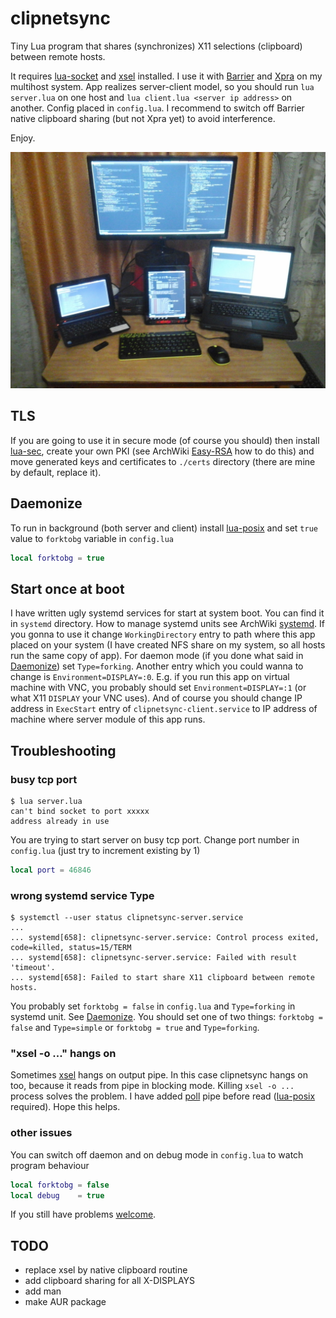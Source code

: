 # clipnetsync

Tiny Lua program that shares (synchronizes) X11 selections (clipboard) between remote hosts.

It requires [lua-socket][] and [xsel][] installed. I use it with [Barrier][] and [Xpra][]
on my multihost system. App realizes server-client model, so you should run `lua server.lua` on one host and
`lua client.lua <server ip address>` on another. Config placed in `config.lua`. I recommend to switch off Barrier
native clipboard sharing (but not Xpra yet) to avoid interference.

Enjoy.

![My home multihost system](https://github.com/Kirill-Bugaev/clipnetsync/blob/master/screenshots/my-home-system.jpg)

## TLS
If you are going to use it in secure mode (of course you should) then install [lua-sec][], create your own
PKI (see ArchWiki [Easy-RSA][] how to do this) and move generated keys and certificates to `./certs`
directory (there are mine by default, replace it).

## Daemonize
To run in background (both server and client) install [lua-posix][] and set `true` value to `forktobg`
variable in `config.lua`
```lua
local forktobg = true
```

## Start once at boot
I have written ugly systemd services for start at system boot. You can find it in `systemd` directory.
How to manage systemd units see ArchWiki [systemd][].
If you gonna to use it change `WorkingDirectory` entry to path where this app placed on your system
(I have created NFS share on my system, so all hosts run the same copy of app). For daemon mode
(if you done what said in [Daemonize][]) set `Type=forking`. Another entry which you could wanna to change
is `Environment=DISPLAY=:0`. E.g. if you run this app on virtual machine with VNC, you probably should
set `Environment=DISPLAY=:1` (or what X11 `DISPLAY` your VNC uses). And of course you should change IP
address in `ExecStart` entry of `clipnetsync-client.service` to IP address of machine where server module
of this app runs.

## Troubleshooting

### busy tcp port
```shell
$ lua server.lua
can't bind socket to port xxxxx
address already in use
```
You are trying to start server on busy tcp port. Change port number in `config.lua` (just try to increment
existing by 1)
```lua
local port = 46846
```

### wrong systemd service Type
```shell
$ systemctl --user status clipnetsync-server.service
...
... systemd[658]: clipnetsync-server.service: Control process exited, code=killed, status=15/TERM
... systemd[658]: clipnetsync-server.service: Failed with result 'timeout'.
... systemd[658]: Failed to start share X11 clipboard between remote hosts.
```
You probably set `forktobg = false` in `config.lua` and `Type=forking` in systemd unit. See [Daemonize][].
You should set one of two things: `forktobg = false` and `Type=simple` or `forktobg = true` and `Type=forking`. 

### "xsel -o ..." hangs on
Sometimes [xsel][] hangs on output pipe. In this case clipnetsync hangs on too, because it reads from pipe in
blocking mode. Killing `xsel -o ...` process solves the problem. I have added [poll][] pipe before read
([lua-posix][] required). Hope this helps.

### other issues 
You can switch off daemon and on debug mode in `config.lua` to watch program behaviour
```lua
local forktobg = false
local debug    = true
```
If you still have problems [welcome][New issues].


## TODO
* replace xsel by native clipboard routine
* add clipboard sharing for all X-DISPLAYS
* add man
* make AUR package

[lua-socket]: https://www.archlinux.org/packages/community/x86_64/lua-socket/
[lua-sec]: https://www.archlinux.org/packages/community/x86_64/lua-sec/
[lua-posix]: https://aur.archlinux.org/packages/lua-posix/
[xsel]: https://www.archlinux.org/packages/community/x86_64/xsel/
[Barrier]: https://github.com/debauchee/barrier      
[Xpra]: https://xpra.org/
[Easy-RSA]: https://wiki.archlinux.org/index.php/Easy-RSA
[systemd]: https://wiki.archlinux.org/index.php/Systemd 
[Daemonize]: #Daemonize
[poll]: https://luaposix.github.io/luaposix/modules/posix.poll.html#poll
[New issues]: https://github.com/Kirill-Bugaev/clipnetsync/issues/new
